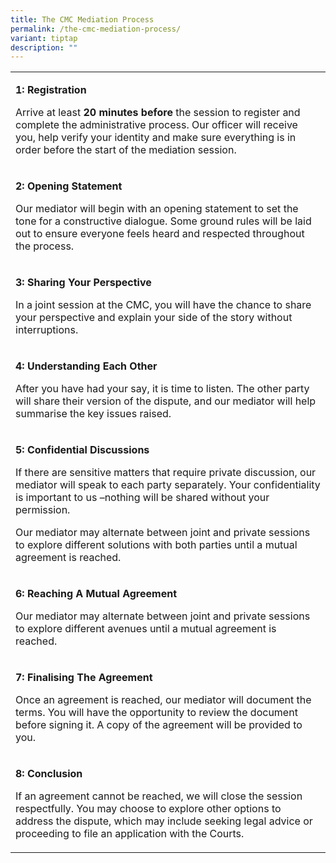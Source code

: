 ```yaml
---
title: The CMC Mediation Process
permalink: /the-cmc-mediation-process/
variant: tiptap
description: ""
---
```

<table style="minWidth: 50px">
<colgroup>
<col>
<col>
</colgroup>
<tbody>
<tr>
<td rowspan="1" colspan="2">
<p><strong>1: Registration</strong>
</p>
<p>Arrive at least <strong>20 minutes before</strong> the session to register
and complete the administrative process. Our officer will receive you,
help verify your identity and make sure everything is in order before the
start of the mediation session.</p>
</td>
</tr>
<tr>
<td rowspan="1" colspan="2">
<p></p>
<p><strong>2: Opening Statement</strong>
</p>
<p>Our mediator will begin with an opening statement to set the tone for
a constructive dialogue. Some ground rules will be laid out to ensure everyone
feels heard and respected throughout the process.</p>
</td>
</tr>
<tr>
<td rowspan="1" colspan="2">
<p></p>
<p><strong>3: Sharing Your Perspective</strong>
</p>
<p>In a joint session at the CMC, you will have the chance to share your
perspective and explain your side of the story without interruptions.</p>
</td>
</tr>
<tr>
<td rowspan="1" colspan="2">
<p></p>
<p><strong>4: Understanding Each Other</strong>
</p>
<p>After you have had your say, it is time to listen. The other party will
share their version of the dispute, and our mediator will help summarise
the key issues raised.</p>
</td>
</tr>
<tr>
<td rowspan="1" colspan="2">
<p></p>
<p><strong>5: Confidential Discussions</strong>
</p>
<p>If there are sensitive matters that require private discussion, our mediator
will speak to each party separately. Your confidentiality is important
to us –nothing will be shared without your permission.</p>
<p>Our mediator may alternate between joint and private sessions to explore
different solutions with both parties until a mutual agreement is reached.</p>
</td>
</tr>
<tr>
<td rowspan="1" colspan="2">
<p></p>
<p><strong>6: Reaching A Mutual Agreement</strong>
</p>
<p>Our mediator may alternate between joint and private sessions to explore
different avenues until a mutual agreement is reached.</p>
</td>
</tr>
<tr>
<td rowspan="1" colspan="2">
<p></p>
<p><strong>7: Finalising The Agreement</strong>
</p>
<p>Once an agreement is reached, our mediator will document the terms. You
will have the opportunity to review the document before signing it. A copy
of the agreement will be provided to you.</p>
</td>
</tr>
<tr>
<td rowspan="1" colspan="2">
<p></p>
<p><strong>8: Conclusion</strong>
</p>
<p>If an agreement cannot be reached, we will close the session respectfully.
You may choose to explore other options to address the dispute, which may
include seeking legal advice or proceeding to file an application with
the Courts.</p>
</td>
</tr>
</tbody>
</table>
<p></p>
<p></p>